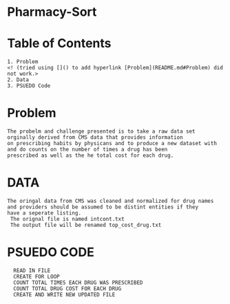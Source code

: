 # Pharmacy-Sort

# Table of Contents

	1. Problem 
	<! (tried using []() to add hyperlink [Problem](README.md#Problem) did not work.>
	2. Data 
	3. PSUEDO Code


# Problem  

	The probelm and challenge presented is to take a raw data set orginally derived from CMS data that provides information 
	on prescribing habits by physicans and to produce a new dataset with and do counts on the number of times a drug has been 
 	prescribed as well as the he total cost for each drug.

# DATA  
	The oringal data from CMS was cleaned and normalized for drug names and providers should be assumed to be distint entities if they 	    have a seperate listing.
 	 The orignal file is named intcont.txt 
	 The output file will be renamed top_cost_drug.txt
	 
# PSUEDO CODE 
	  READ IN FILE 
	  CREATE FOR LOOP
	  COUNT TOTAL TIMES EACH DRUG WAS PRESCRIBED
	  COUNT TOTAL DRUG COST FOR EACH DRUG
	  CREATE AND WRITE NEW UPDATED FILE
